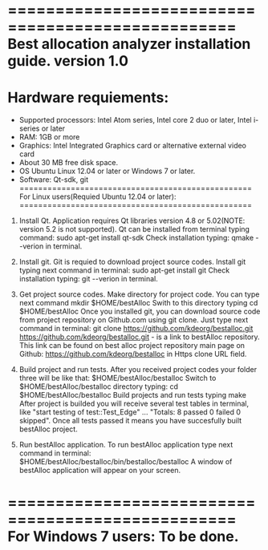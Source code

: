 ==================================================
Best allocation analyzer installation guide. version 1.0
==================================================
Hardware requiements:
==================================================
- Supported processors: Intel Atom series, Intel core 2 duo or later, Intel i-series or later
- RAM: 1GB or more
- Graphics: Intel Integrated Graphics card or alternative external video card
- About 30 MB free disk space.
- OS Ubuntu Linux 12.04 or later or Windows 7 or later.
- Software: Qt-sdk, git
==================================================
For Linux users(Requied Ubuntu 12.04 or later):
==================================================
1. Install Qt.
Application requires Qt libraries version 4.8 or 5.02(NOTE: version 5.2 is not supported).
Qt can be installed from terminal typing command:
	sudo apt-get install qt-sdk
Check installation typing:
	qmake --verion 
in terminal. 

2. Install git.
Git is requied to download project source codes.
Install git typing next command in terminal:
	sudo apt-get install git
Check installation typing:
	git --verion 
in terminal. 

3. Get project source codes.
Make directory for project code. You can type next command
	mkdir $HOME/bestAlloc
Swith to this directory typing
	cd $HOME/bestAlloc
Once you installed git, you can download source code from project repository on Github.com using git clone. Just type next command in terminal:
	git clone https://github.com/kdeorg/bestalloc.git
https://github.com/kdeorg/bestalloc.git - is a link to bestAlloc repository. This link can be found on best alloc project repository main page on Github: https://github.com/kdeorg/bestalloc in Https clone URL field.

4. Build project and run tests.
After you received project codes your folder three will be like that:
$HOME/bestAlloc/bestalloc
Switch to $HOME/bestAlloc/bestalloc directory typing:
	cd $HOME/bestAlloc/bestalloc
Build projects and run tests typing
	make
After project is builded you will receive several test tables in terminal, like "start testing of test::Test_Edge" ... "Totals: 8 passed 0 failed 0 skipped". Once all tests passed it means you have succesfully built bestAlloc project.

5. Run bestAlloc application.
To run bestAlloc application type next command in terminal:
	$HOME/bestAlloc/bestalloc/bin/bestalloc/bestalloc
A window of bestAlloc application will appear on your screen.

==================================================
For Windows 7 users: To be done.
==================================================
